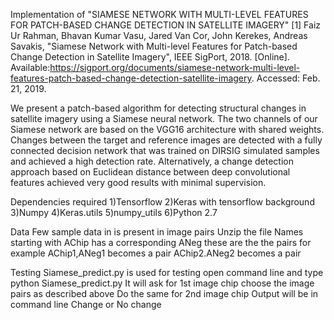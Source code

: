 
   
Implementation of "SIAMESE NETWORK WITH MULTI-LEVEL FEATURES FOR PATCH-BASED CHANGE DETECTION IN SATELLITE IMAGERY"
[1] Faiz Ur Rahman, Bhavan Kumar Vasu, Jared Van Cor, John Kerekes, Andreas Savakis, "Siamese Network with Multi-level Features for Patch-based Change Detection in Satellite Imagery", IEEE SigPort, 2018. [Online]. Available:https://sigport.org/documents/siamese-network-multi-level-features-patch-based-change-detection-satellite-imagery. Accessed: Feb. 21, 2019.


We present a patch-based algorithm for detecting structural changes in satellite imagery using a Siamese neural network. The two channels of our Siamese network are based on the VGG16 architecture with shared weights. Changes between the target and reference images are detected with a fully connected decision network that was trained on DIRSIG simulated samples and achieved a high detection rate. Alternatively, a change detection approach based on Euclidean distance between deep convolutional features achieved very good results with minimal supervision.

Dependencies required
   1)Tensorflow
   2)Keras with tensorflow background
   3)Numpy
   4)Keras.utils
   5)numpy_utils
   6)Python 2.7

Data
   Few sample data in is present in image pairs
   Unzip the file
   Names starting with AChip has a corresponding ANeg these are the the pairs
   for example
      AChip1,ANeg1 becomes a pair
      AChip2.ANeg2 becomes a pair

Testing 
   Siamese_predict.py is used for testing
   open command line and type
   python Siamese_predict.py
   It will ask for 1st image chip choose the image pairs as described above 
   Do the same for 2nd image chip
Output will be in command line Change or No change

